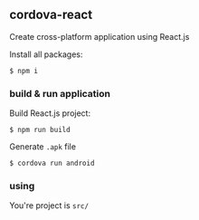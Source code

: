 ## cordova-react
Create cross-platform application using React.js

Install all packages:
```
$ npm i
```

### build & run application
Build React.js project:
```
$ npm run build
```
Generate `.apk` file
```
$ cordova run android
```

### using
You're project is `src/`
